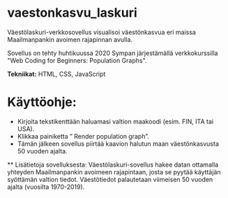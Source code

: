 # vaestonkasvu_laskuri
Väestölaskuri-verkkosovellus visualisoi väestönkasvua eri maissa Maailmanpankin avoimen rajapinnan avulla.

Sovellus on tehty huhtikuussa 2020 Sympan järjestämällä verkkokurssilla "Web Coding for Beginners: Population Graphs". 

**Tekniikat:** HTML, CSS, JavaScript

# Käyttöohje:
- Kirjoita tekstikenttään haluamasi valtion maakoodi (esim. FIN, ITA tai USA).
- Klikkaa painiketta ” Render population graph”.
- Tämän jälkeen sovellus piirtää kaavion halutun maan väestönkasvusta 50 vuoden ajalta.


** Lisätietoja sovelluksesta:
Väestölaskuri-sovellus hakee datan ottamalla yhteyden Maailmanpankin avoimeen rajapintaan, josta se pyytää käyttäjän syöttämän valtion tiedot. Väestötiedot palautetaan viimeisen 50 vuoden ajalta (vuosilta 1970-2019). 

